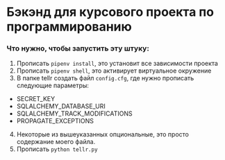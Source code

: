 # Бэкэнд для курсового проекта по программированию

### Что нужно, чтобы запустить эту штуку:
1. Прописать `pipenv install`, это установит все зависимости проекта
2. Прописать `pipenv shell`, это активирует виртуальное окружение
3. В папке tellr создать файл `config.cfg`, где нужно прописать следующие параметры:
 * SECRET_KEY
 * SQLALCHEMY_DATABASE_URI
 * SQLALCHEMY_TRACK_MODIFICATIONS
 * PROPAGATE_EXCEPTIONS
4. Некоторые из вышеуказанных опциональные, это просто содержание моего файла.
5. Прописать `python tellr.py`
